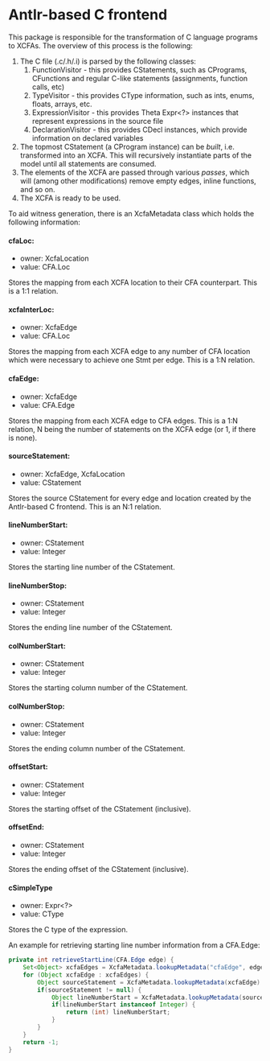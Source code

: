 # Antlr-based C frontend

This package is responsible for the transformation of C language programs to XCFAs. The overview of this process is the following:

1. The C file (.c/.h/.i) is parsed by the following classes:
    1. FunctionVisitor - this provides CStatements, such as CPrograms, CFunctions and regular C-like statements (assignments, function calls, etc)
    2. TypeVisitor - this provides CType information, such as ints, enums, floats, arrays, etc.
    3. ExpressionVisitor - this provides Theta Expr<?> instances that represent expressions in the source file
    4. DeclarationVisitor - this provides CDecl instances, which provide information on declared variables
2. The topmost CStatement (a CProgram instance) can be _built_, i.e. transformed into an XCFA. This will recursively instantiate parts of the model until all statements are consumed.
3. The elements of the XCFA are passed through various _passes_, which will (among other modifications) remove empty edges, inline functions, and so on.
4. The XCFA is ready to be used.

To aid witness generation, there is an XcfaMetadata class which holds the following information:

#### cfaLoc:
- owner: XcfaLocation
- value: CFA.Loc

Stores the mapping from each XCFA location to their CFA counterpart. This is a 1:1 relation.

#### xcfaInterLoc:
- owner: XcfaEdge
- value: CFA.Loc
  
Stores the mapping from each XCFA edge to any number of CFA location which were necessary to achieve one Stmt per edge. This is a 1:N relation.

#### cfaEdge:
- owner: XcfaEdge
- value: CFA.Edge
  
Stores the mapping from each XCFA edge to CFA edges. This is a 1:N relation, N being the number of statements on the XCFA edge (or 1, if there is none).

#### sourceStatement:
- owner: XcfaEdge, XcfaLocation
- value: CStatement
  
Stores the source CStatement for every edge and location created by the Antlr-based C frontend. This is an N:1 relation.

#### lineNumberStart:
- owner: CStatement
- value: Integer 
  
Stores the starting line number of the CStatement.

#### lineNumberStop:
- owner: CStatement
- value: Integer
  
Stores the ending line number of the CStatement.

#### colNumberStart:
- owner: CStatement
- value: Integer
  
Stores the starting column number of the CStatement.

#### colNumberStop:
- owner: CStatement
- value: Integer
  
Stores the ending column number of the CStatement.

#### offsetStart:
- owner: CStatement
- value: Integer 
  
Stores the starting offset of the CStatement (inclusive).

#### offsetEnd:
- owner: CStatement
- value: Integer

Stores the ending offset of the CStatement (inclusive).

#### cSimpleType
- owner: Expr<?>
- value: CType

Stores the C type of the expression.

An example for retrieving starting line number information from a CFA.Edge:

``` java
private int retrieveStartLine(CFA.Edge edge) {
    Set<Object> xcfaEdges = XcfaMetadata.lookupMetadata("cfaEdge", edge);
    for (Object xcfaEdge : xcfaEdges) {
        Object sourceStatement = XcfaMetadata.lookupMetadata(xcfaEdge).get("sourceStatement");
        if(sourceStatement != null) {
            Object lineNumberStart = XcfaMetadata.lookupMetadata(sourceStatement).get("lineNumberStart");
            if(lineNumberStart instanceof Integer) {
                return (int) lineNumberStart;
            }
        }
    }
    return -1;
}
```